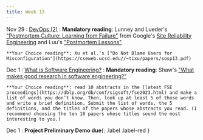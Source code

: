 ```yaml
---
title: Week 13
---
```


Nov 29
: [DevOps (2)](../assets/lecture-24-devops2.pdf)
  : **Mandatory reading**: Lunney and Lueder's ["Postmortem Culture: Learning from Failure"](https://sre.google/sre-book/postmortem-culture/) from Google's [Site Reliability Engineering](https://sre.google/sre-book/table-of-contents/) and Luu's ["Postmortem Lessons"](https://danluu.com/postmortem-lessons/)

    **Your Choice reading**: Xu et al.'s ["Do Not Blame Users for Misconfiguration"](https://cseweb.ucsd.edu//~tixu/papers/sosp13.pdf)

Dec 1
: [What is Software Engineering?](../assets/lecture-25-se-research.pdf)
  : **Mandatory reading**: Shaw's ["What makes good research in software engineering?"](../assets/good-se.pdf)
  
    **Your Choice reading**: read 10 abstracts in the [latest FSE proceedings](https://dblp.org/db/conf/sigsoft/fse2023.html) and make a list of words you don’t know. Then, look up at least 5 of those words and write a brief definition. Submit the list of words, the 5 definitions, and the titles of the papers whose abstracts you read. (I recommend choosing the ten 10 papers whose titles sound the most interesting to you.)

Dec 1
 : **Project Preliminary Demo due**{: .label .label-red } 